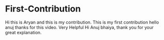 # First-Contribution
Hi this is Aryan and this is my contribution.
This is my first contribution
hello anuj thanks for this video. Very Helpful
Hi Anuj bhaiya, thank you for your great explanation.
